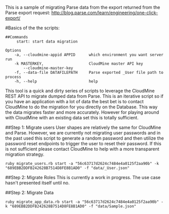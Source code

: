 This is a sample of migrating Parse data from the export returned from the Parse export request:
http://blog.parse.com/learn/engineering/one-click-export/

#Basics of the the scripts:
```
##Commands
     start: start data migration

Options
    -a, --cloudmine-appid APPID      which environment you want server run
    -k MASTERKEY,                    CloudMine master API key
        --cloudmine-master-key
    -f, --data-file DATAFILEPATH     Parse exported _User file path to process
    -h, --help                       help
```

This tool is a quick and dirty series of scripts to leverage the CloudMine REST API to migrate dumped data from Parse. This is an iterative script so if you have an application with a lot of data the best bet is to contact CloudMine to do the migration for you directly on the Database. This way the data migrates faster and more accurately. However for playing around with CloudMine with an existing data set this is totally sufficient.

##Step 1: Migrate users
User shapes are relatively the same for CloudMine and Parse. However, we are currently not migrating user passwords and in the past used this script to generate a random password and then utilize the password reset endpoints to trigger the user to reset their password. If this is not sufficient please contact CloudMine to help with a more transparent migration strategy.
```
ruby migrate_users.rb start -a "56c63717d2624c7484e4a0125f2aa90b" -k "689EBB2DDFB242628B7514D8FE8B1AD0" -f "data/_User.json"
```

##Step 2: Migrate Roles
This is currently a work in progress. The use case hasn't presented itself until no.

##Step 2: Migrate Data
```
ruby migrate_app_data.rb start -a "56c63717d2624c7484e4a0125f2aa90b" -k "689EBB2DDFB242628B7514D8FE8B1AD0" -f "data/Sample.json"
```